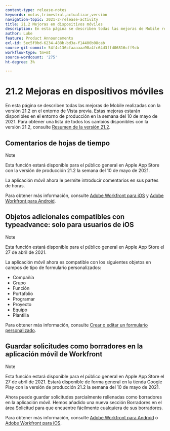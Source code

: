```yaml
---
content-type: release-notes
keywords: notas,trimestral,actualizar,versión
navigation-topic: 2021-2-release-activity
title: 21.2 Mejoras en dispositivos móviles
description: En esta página se describen todas las mejoras de Mobile realizadas con la versión 21.2 en el entorno de Vista previa. Estas mejoras estarán disponibles en el entorno de producción en la semana del 10 de mayo de 2021. Para obtener una lista de todos los cambios disponibles con la versión 21.2, consulte Información general sobre la versión 21.2.
author: Luke
feature: Product Announcements
exl-id: 5ec5f0bd-6234-488b-bd3a-f14400b08cab
source-git-commit: 54f4c136cfaaaaaa90a4fc64d3ffd06816cff9cb
workflow-type: tm+mt
source-wordcount: '275'
ht-degree: 3%

---
```


# 21.2 Mejoras en dispositivos móviles

En esta página se describen todas las mejoras de Mobile realizadas con la versión 21.2 en el entorno de Vista previa. Estas mejoras estarán disponibles en el entorno de producción en la semana del 10 de mayo de 2021. Para obtener una lista de todos los cambios disponibles con la versión 21.2, consulte [Resumen de la versión 21.2](../../../product-announcements/product-releases/21.2-release-activity/21-2-release-overview.md).

## Comentarios de hojas de tiempo

>[!NOTE]
>
>Esta función estará disponible para el público general en Apple App Store con la versión de producción 21.2 la semana del 10 de mayo de 2021.

La aplicación móvil ahora le permite introducir comentarios en sus partes de horas.

Para obtener más información, consulte [Adobe Workfront para iOS](../../../workfront-basics/mobile-apps/using-the-workfront-mobile-app/workfront-for-ios.md) y [Adobe Workfront para Android](../../../workfront-basics/mobile-apps/using-the-workfront-mobile-app/workfront-for-android.md).

## Objetos adicionales compatibles con typeadvance: solo para usuarios de iOS

>[!NOTE]
>
>Esta función estará disponible para el público general en Apple App Store el 27 de abril de 2021.

La aplicación móvil ahora es compatible con los siguientes objetos en campos de tipo de formulario personalizados:

* Compañía
* Grupo
* Función
* Portafolio
* Programar
* Proyecto
* Equipo
* Plantilla

Para obtener más información, consulte [Crear o editar un formulario personalizado](../../../administration-and-setup/customize-workfront/create-manage-custom-forms/create-or-edit-a-custom-form.md).

## Guardar solicitudes como borradores en la aplicación móvil de Workfront

>[!NOTE]
>
>Esta función estará disponible para el público general en Apple App Store el 27 de abril de 2021. Estará disponible de forma general en la tienda Google Play con la versión de producción 21.2 la semana del 10 de mayo de 2021.

Ahora puede guardar solicitudes parcialmente rellenadas como borradores en la aplicación móvil. Hemos añadido una nueva sección Borradores en el área Solicitud para que encuentre fácilmente cualquiera de sus borradores.

Para obtener más información, consulte [Adobe Workfront para Android](../../../workfront-basics/mobile-apps/using-the-workfront-mobile-app/workfront-for-android.md) o [Adobe Workfront para iOS](../../../workfront-basics/mobile-apps/using-the-workfront-mobile-app/workfront-for-ios.md).
